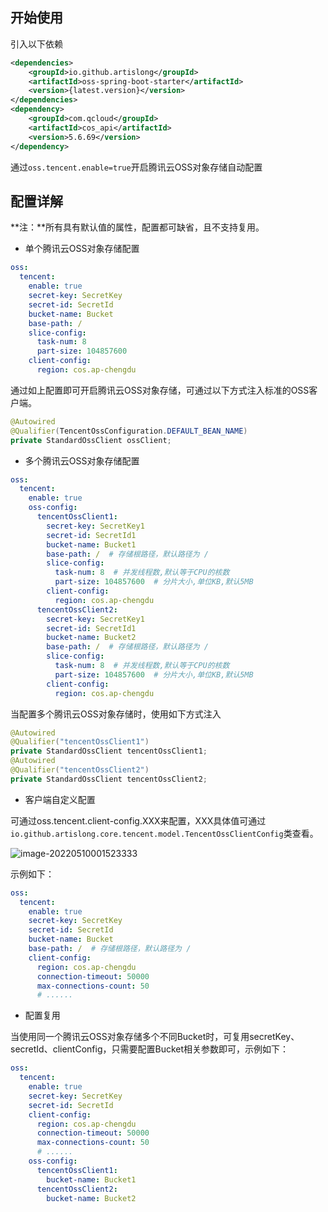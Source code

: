 ## 开始使用

引入以下依赖

```xml
<dependencies>
	<groupId>io.github.artislong</groupId>
    <artifactId>oss-spring-boot-starter</artifactId>
    <version>{latest.version}</version>
</dependencies>
<dependency>
    <groupId>com.qcloud</groupId>
    <artifactId>cos_api</artifactId>
    <version>5.6.69</version>
</dependency>
```

通过`oss.tencent.enable=true`开启腾讯云OSS对象存储自动配置

## 配置详解

**注：**所有具有默认值的属性，配置都可缺省，且不支持复用。

- 单个腾讯云OSS对象存储配置

```yaml
oss:
  tencent:
    enable: true
    secret-key: SecretKey
    secret-id: SecretId
    bucket-name: Bucket
    base-path: /
    slice-config:
      task-num: 8
      part-size: 104857600
    client-config:
      region: cos.ap-chengdu
```

通过如上配置即可开启腾讯云OSS对象存储，可通过以下方式注入标准的OSS客户端。

```java
@Autowired
@Qualifier(TencentOssConfiguration.DEFAULT_BEAN_NAME)
private StandardOssClient ossClient;
```

- 多个腾讯云OSS对象存储配置

```yaml
oss:
  tencent:
    enable: true
    oss-config:
      tencentOssClient1:
        secret-key: SecretKey1
	    secret-id: SecretId1
        bucket-name: Bucket1
        base-path: /  # 存储根路径，默认路径为 /
        slice-config:
          task-num: 8  # 并发线程数,默认等于CPU的核数
          part-size: 104857600  # 分片大小,单位KB,默认5MB
        client-config:
          region: cos.ap-chengdu
      tencentOssClient2:
        secret-key: SecretKey1
	    secret-id: SecretId1
        bucket-name: Bucket2
        base-path: /  # 存储根路径，默认路径为 /
        slice-config:
          task-num: 8  # 并发线程数,默认等于CPU的核数
          part-size: 104857600  # 分片大小,单位KB,默认5MB
        client-config:
          region: cos.ap-chengdu
```

当配置多个腾讯云OSS对象存储时，使用如下方式注入

```java
@Autowired
@Qualifier("tencentOssClient1")
private StandardOssClient tencentOssClient1;
@Autowired
@Qualifier("tencentOssClient2")
private StandardOssClient tencentOssClient2;
```

- 客户端自定义配置

可通过oss.tencent.client-config.XXX来配置，XXX具体值可通过`io.github.artislong.core.tencent.model.TencentOssClientConfig`类查看。

![image-20220510001523333](C:\Users\15221\AppData\Roaming\Typora\typora-user-images\image-20220510001523333.png)

示例如下：

```yaml
oss:
  tencent:
    enable: true
    secret-key: SecretKey
    secret-id: SecretId
    bucket-name: Bucket
    base-path: /  # 存储根路径，默认路径为 /
    client-config:
      region: cos.ap-chengdu
      connection-timeout: 50000
      max-connections-count: 50
      # ...... 
```

- 配置复用

当使用同一个腾讯云OSS对象存储多个不同Bucket时，可复用secretKey、secretId、clientConfig，只需要配置Bucket相关参数即可，示例如下：

```yaml
oss:
  tencent:
    enable: true
    secret-key: SecretKey
    secret-id: SecretId
    client-config:
      region: cos.ap-chengdu
      connection-timeout: 50000
      max-connections-count: 50
      # ...... 
    oss-config:
      tencentOssClient1:
        bucket-name: Bucket1
      tencentOssClient2:
        bucket-name: Bucket2
```

